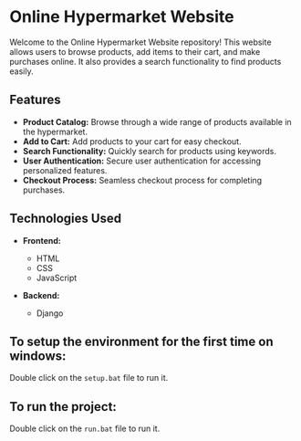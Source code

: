  # Online Hypermarket Website

Welcome to the Online Hypermarket Website repository! This website allows users to browse products, add items to their cart, and make purchases online. It also provides a search functionality to find products easily.

## Features

- **Product Catalog:** Browse through a wide range of products available in the hypermarket.
- **Add to Cart:** Add products to your cart for easy checkout.
- **Search Functionality:** Quickly search for products using keywords.
- **User Authentication:** Secure user authentication for accessing personalized features.
- **Checkout Process:** Seamless checkout process for completing purchases.

## Technologies Used

- **Frontend:**
  - HTML
  - CSS
  - JavaScript

- **Backend:**
  - Django
## To setup the environment for the first time on windows:
Double click on the `setup.bat` file to run it.
## To run the project:
Double click on the `run.bat` file to run it.
